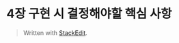 # 4장 구현 시 결정해야할 핵심 사항




> Written with [StackEdit](https://stackedit.io/).
<!--stackedit_data:
eyJoaXN0b3J5IjpbMTE3Mjg3MjY5NywtMTU5OTI3NDA4M119
-->